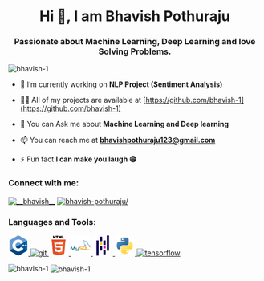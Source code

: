 <h1 align="center">Hi 👋, I am Bhavish Pothuraju</h1>
<h3 align="center">Passionate about Machine Learning, Deep Learning and love Solving Problems.</h3>

<p align="left"> <img src="https://komarev.com/ghpvc/?username=bhavish-1&label=Profile%20views&color=0e75b6&style=flat" alt="bhavish-1" /> </p>

- 🔭 I’m currently working on **NLP Project (Sentiment Analysis)**

- 👨‍💻 All of my projects are available at [https://github.com/bhavish-1](https://github.com/bhavish-1)

- 💬 You can Ask me about **Machine Learning and Deep learning**

- 📫 You can reach me at **bhavishpothuraju123@gmail.com**

- ⚡ Fun fact **I can make you laugh 😁**

<h3 align="left">Connect with me:</h3>
<p align="left">
<a href="https://twitter.com/" target="blank"><img align="center" src="https://raw.githubusercontent.com/rahuldkjain/github-profile-readme-generator/master/src/images/icons/Social/twitter.svg" alt="__bhavish__" height="30" width="40" /></a>
<a href="https://linkedin.com/in/bhavish-pothuraju/" target="blank"><img align="center" src="https://raw.githubusercontent.com/rahuldkjain/github-profile-readme-generator/master/src/images/icons/Social/linked-in-alt.svg" alt="bhavish-pothuraju/" height="30" width="40" /></a>
</p>

<h3 align="left">Languages and Tools:</h3>
<p align="left"> <a href="https://www.w3schools.com/cpp/" target="_blank" rel="noreferrer"> <img src="https://raw.githubusercontent.com/devicons/devicon/master/icons/cplusplus/cplusplus-original.svg" alt="cplusplus" width="40" height="40"/> </a> <a href="https://git-scm.com/" target="_blank" rel="noreferrer"> <img src="https://www.vectorlogo.zone/logos/git-scm/git-scm-icon.svg" alt="git" width="40" height="40"/> </a> <a href="https://www.w3.org/html/" target="_blank" rel="noreferrer"> <img src="https://raw.githubusercontent.com/devicons/devicon/master/icons/html5/html5-original-wordmark.svg" alt="html5" width="40" height="40"/> </a> <a href="https://www.mysql.com/" target="_blank" rel="noreferrer"> <img src="https://raw.githubusercontent.com/devicons/devicon/master/icons/mysql/mysql-original-wordmark.svg" alt="mysql" width="40" height="40"/> </a> <a href="https://pandas.pydata.org/" target="_blank" rel="noreferrer"> <img src="https://raw.githubusercontent.com/devicons/devicon/2ae2a900d2f041da66e950e4d48052658d850630/icons/pandas/pandas-original.svg" alt="pandas" width="40" height="40"/> </a> <a href="https://www.python.org" target="_blank" rel="noreferrer"> <img src="https://raw.githubusercontent.com/devicons/devicon/master/icons/python/python-original.svg" alt="python" width="40" height="40"/> </a> <a href="https://www.tensorflow.org" target="_blank" rel="noreferrer"> <img src="https://www.vectorlogo.zone/logos/tensorflow/tensorflow-icon.svg" alt="tensorflow" width="40" height="40"/> </a> </p>

<p><img align="left" src="https://github-readme-stats.vercel.app/api/top-langs?username=bhavish-1&show_icons=true&locale=en&layout=compact" alt="bhavish-1" /></p>

<p>&nbsp;<img align="center" src="https://github-readme-stats.vercel.app/api?username=bhavish-1&show_icons=true&locale=en" alt="bhavish-1" /></p>
